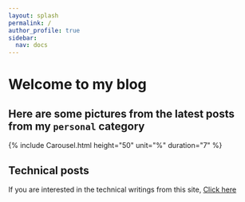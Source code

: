 ```yaml
---
layout: splash
permalink: /
author_profile: true
sidebar:
  nav: docs
---
```


# Welcome to my blog

## Here are some pictures from the latest posts from my `personal` category

 {% include Carousel.html height="50" unit="%" duration="7" %}

## Technical posts

If you are interested in the technical writings from this site, [Click here](category-archive.md)
